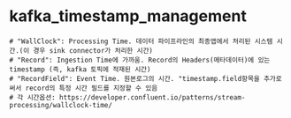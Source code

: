 # kafka_timestamp_management
    # "WallClock": Processing Time. 데이터 파이프라인의 최종앱에서 처리된 시스템 시간.(이 경우 sink connector가 처리한 시간)
    # "Record": Ingestion Time에 가까움. Record의 Headers(메타데이터)에 있는 timestamp (즉, kafka 토픽에 적재된 시간)
    # "RecordField": Event Time. 원본로그의 시간. "timestamp.field항목을 추가로 써서 record의 특정 시간 필드를 지정할 수 있음
    # 각 시간옵션: https://developer.confluent.io/patterns/stream-processing/wallclock-time/
